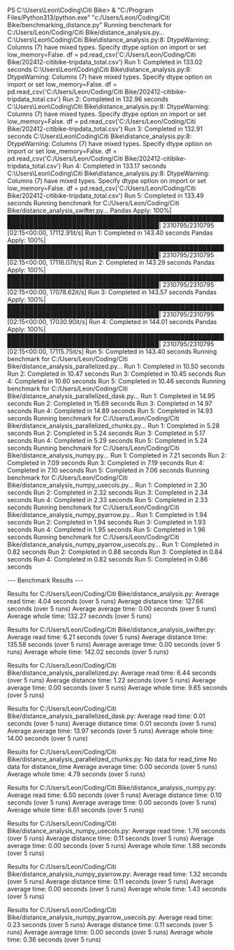 PS C:\Users\Leon\Coding\Citi Bike> & "C:/Program Files/Python313/python.exe" "c:/Users/Leon/Coding/Citi Bike/benchmarking_distance.py"
Running benchmark for C:/Users/Leon/Coding/Citi Bike/distance_analysis.py...
C:\Users\Leon\Coding\Citi Bike\distance_analysis.py:8: DtypeWarning: Columns (7) have mixed types. Specify dtype option on import or set low_memory=False.
  df = pd.read_csv('C:/Users/Leon/Coding/Citi Bike/202412-citibike-tripdata_total.csv')
Run 1: Completed in 133.02 seconds
C:\Users\Leon\Coding\Citi Bike\distance_analysis.py:8: DtypeWarning: Columns (7) have mixed types. Specify dtype option on import or set low_memory=False.
  df = pd.read_csv('C:/Users/Leon/Coding/Citi Bike/202412-citibike-tripdata_total.csv')
Run 2: Completed in 132.96 seconds
C:\Users\Leon\Coding\Citi Bike\distance_analysis.py:8: DtypeWarning: Columns (7) have mixed types. Specify dtype option on import or set low_memory=False.
  df = pd.read_csv('C:/Users/Leon/Coding/Citi Bike/202412-citibike-tripdata_total.csv')
Run 3: Completed in 132.91 seconds
C:\Users\Leon\Coding\Citi Bike\distance_analysis.py:8: DtypeWarning: Columns (7) have mixed types. Specify dtype option on import or set low_memory=False.
  df = pd.read_csv('C:/Users/Leon/Coding/Citi Bike/202412-citibike-tripdata_total.csv')
Run 4: Completed in 133.17 seconds
C:\Users\Leon\Coding\Citi Bike\distance_analysis.py:8: DtypeWarning: Columns (7) have mixed types. Specify dtype option on import or set low_memory=False.
  df = pd.read_csv('C:/Users/Leon/Coding/Citi Bike/202412-citibike-tripdata_total.csv')
Run 5: Completed in 133.49 seconds
Running benchmark for C:/Users/Leon/Coding/Citi Bike/distance_analysis_swifter.py...
Pandas Apply: 100%|█████████████████████████████████████████████████████████████████████████████████████| 2310795/2310795 [02:15<00:00, 17112.91it/s]
Run 1: Completed in 143.40 seconds
Pandas Apply: 100%|█████████████████████████████████████████████████████████████████████████████████████| 2310795/2310795 [02:15<00:00, 17116.07it/s]
Run 2: Completed in 143.29 seconds
Pandas Apply: 100%|█████████████████████████████████████████████████████████████████████████████████████| 2310795/2310795 [02:15<00:00, 17078.62it/s]
Run 3: Completed in 143.57 seconds
Pandas Apply: 100%|█████████████████████████████████████████████████████████████████████████████████████| 2310795/2310795 [02:15<00:00, 17030.90it/s]
Run 4: Completed in 144.01 seconds
Pandas Apply: 100%|█████████████████████████████████████████████████████████████████████████████████████| 2310795/2310795 [02:15<00:00, 17115.75it/s]
Run 5: Completed in 143.40 seconds
Running benchmark for C:/Users/Leon/Coding/Citi Bike/distance_analysis_parallelized.py...
Run 1: Completed in 10.50 seconds
Run 2: Completed in 10.47 seconds
Run 3: Completed in 10.45 seconds
Run 4: Completed in 10.60 seconds
Run 5: Completed in 10.46 seconds
Running benchmark for C:/Users/Leon/Coding/Citi Bike/distance_analysis_parallelized_dask.py...
Run 1: Completed in 14.95 seconds
Run 2: Completed in 15.69 seconds
Run 3: Completed in 14.97 seconds
Run 4: Completed in 14.89 seconds
Run 5: Completed in 14.93 seconds
Running benchmark for C:/Users/Leon/Coding/Citi Bike/distance_analysis_parallelized_chunks.py...
Run 1: Completed in 5.28 seconds
Run 2: Completed in 5.24 seconds
Run 3: Completed in 5.17 seconds
Run 4: Completed in 5.29 seconds
Run 5: Completed in 5.24 seconds
Running benchmark for C:/Users/Leon/Coding/Citi Bike/distance_analysis_numpy.py...
Run 1: Completed in 7.21 seconds
Run 2: Completed in 7.09 seconds
Run 3: Completed in 7.19 seconds
Run 4: Completed in 7.10 seconds
Run 5: Completed in 7.06 seconds
Running benchmark for C:/Users/Leon/Coding/Citi Bike/distance_analysis_numpy_usecols.py...
Run 1: Completed in 2.30 seconds
Run 2: Completed in 2.32 seconds
Run 3: Completed in 2.34 seconds
Run 4: Completed in 2.33 seconds
Run 5: Completed in 2.33 seconds
Running benchmark for C:/Users/Leon/Coding/Citi Bike/distance_analysis_numpy_pyarrow.py...
Run 1: Completed in 1.94 seconds
Run 2: Completed in 1.94 seconds
Run 3: Completed in 1.93 seconds
Run 4: Completed in 1.95 seconds
Run 5: Completed in 1.96 seconds
Running benchmark for C:/Users/Leon/Coding/Citi Bike/distance_analysis_numpy_pyarrow_usecols.py...
Run 1: Completed in 0.82 seconds
Run 2: Completed in 0.88 seconds
Run 3: Completed in 0.84 seconds
Run 4: Completed in 0.82 seconds
Run 5: Completed in 0.86 seconds

--- Benchmark Results ---

Results for C:/Users/Leon/Coding/Citi Bike/distance_analysis.py:
  Average read time: 4.04 seconds (over 5 runs)
  Average distance time: 127.66 seconds (over 5 runs)
  Average average time: 0.00 seconds (over 5 runs)
  Average whole time: 132.27 seconds (over 5 runs)

Results for C:/Users/Leon/Coding/Citi Bike/distance_analysis_swifter.py:
  Average read time: 6.21 seconds (over 5 runs)
  Average distance time: 135.58 seconds (over 5 runs)
  Average average time: 0.00 seconds (over 5 runs)
  Average whole time: 142.02 seconds (over 5 runs)

Results for C:/Users/Leon/Coding/Citi Bike/distance_analysis_parallelized.py:
  Average read time: 6.44 seconds (over 5 runs)
  Average distance time: 1.22 seconds (over 5 runs)
  Average average time: 0.00 seconds (over 5 runs)
  Average whole time: 9.65 seconds (over 5 runs)

Results for C:/Users/Leon/Coding/Citi Bike/distance_analysis_parallelized_dask.py:
  Average read time: 0.01 seconds (over 5 runs)
  Average distance time: 0.01 seconds (over 5 runs)
  Average average time: 13.97 seconds (over 5 runs)
  Average whole time: 14.00 seconds (over 5 runs)

Results for C:/Users/Leon/Coding/Citi Bike/distance_analysis_parallelized_chunks.py:
  No data for read_time
  No data for distance_time
  Average average time: 0.00 seconds (over 5 runs)
  Average whole time: 4.79 seconds (over 5 runs)

Results for C:/Users/Leon/Coding/Citi Bike/distance_analysis_numpy.py:
  Average read time: 6.50 seconds (over 5 runs)
  Average distance time: 0.10 seconds (over 5 runs)
  Average average time: 0.00 seconds (over 5 runs)
  Average whole time: 6.61 seconds (over 5 runs)

Results for C:/Users/Leon/Coding/Citi Bike/distance_analysis_numpy_usecols.py:
  Average read time: 1.76 seconds (over 5 runs)
  Average distance time: 0.11 seconds (over 5 runs)
  Average average time: 0.00 seconds (over 5 runs)
  Average whole time: 1.88 seconds (over 5 runs)

Results for C:/Users/Leon/Coding/Citi Bike/distance_analysis_numpy_pyarrow.py:
  Average read time: 1.32 seconds (over 5 runs)
  Average distance time: 0.11 seconds (over 5 runs)
  Average average time: 0.00 seconds (over 5 runs)
  Average whole time: 1.43 seconds (over 5 runs)

Results for C:/Users/Leon/Coding/Citi Bike/distance_analysis_numpy_pyarrow_usecols.py:
  Average read time: 0.23 seconds (over 5 runs)
  Average distance time: 0.11 seconds (over 5 runs)
  Average average time: 0.00 seconds (over 5 runs)
  Average whole time: 0.36 seconds (over 5 runs)
